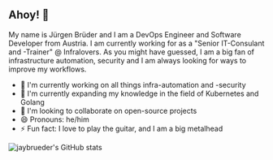 ## Ahoy! 👋

My name is Jürgen Brüder and I am a DevOps Engineer and Software Developer from Austria. I am currently working for as a "Senior IT-Consulant and -Trainer" @ Infralovers. As you might have guessed, I am a big fan of infrastructure automation, security and I am always looking for ways to improve my workflows.

- 🔭 I'm currently working on all things infra-automation and -security
- 🌱 I'm currently expanding my knowledge in the field of Kubernetes and Golang
- 👯 I'm looking to collaborate on open-source projects
- 😄 Pronouns: he/him
- ⚡ Fun fact: I love to play the guitar, and I am a big metalhead

![jaybrueder's GitHub stats](https://github-readme-stats-eosin-eta-64.vercel.app/api?username=jaybrueder&show=reviews,prs_merged&hide=stars&theme=tokyonight&show_icons=true)
